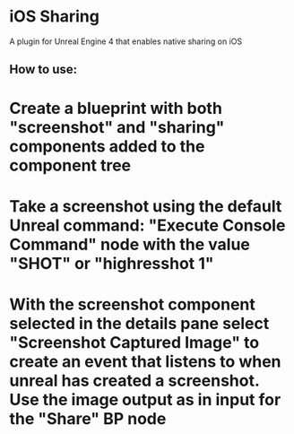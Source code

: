 iOS Sharing
===
A plugin for Unreal Engine 4 that enables native sharing on iOS

How to use:
---

# Create a blueprint with both "screenshot" and "sharing" components added to the component tree
# Take a screenshot using the default Unreal command: "Execute Console Command" node with the value "SHOT" or "highresshot 1"
# With the screenshot component selected in the details pane select "Screenshot Captured Image" to create an event that listens to when unreal has created a screenshot. Use the image output as in input for the "Share" BP node
